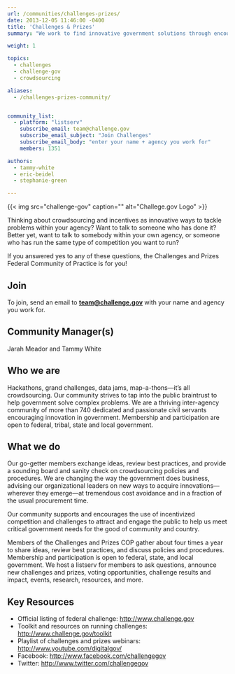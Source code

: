 ```yaml
---
url: /communities/challenges-prizes/
date: 2013-12-05 11:46:00 -0400
title: 'Challenges & Prizes'
summary: "We work to find innovative government solutions through encouraging public participation in crowdsourcing competitions."

weight: 1

topics:
  - challenges
  - challenge-gov
  - crowdsourcing

aliases:
  - /challenges-prizes-community/


community_list:
  - platform: "listserv"
    subscribe_email: team@challenge.gov
    subscribe_email_subject: "Join Challenges"
    subscribe_email_body: "enter your name + agency you work for"
    members: 1351

authors:
  - tammy-white
  - eric-beidel
  - stephanie-green

---
```


{{< img src="challenge-gov" caption="" alt="Challege.gov Logo" >}}

Thinking about crowdsourcing and incentives as innovative ways to tackle problems within your agency? Want to talk to someone who has done it? Better yet, want to talk to somebody within your own agency, or someone who has run the same type of competition you want to run?

If you answered yes to any of these questions, the Challenges and Prizes Federal Community of Practice is for you!

## Join
To join, send an email to **[team@challenge.gov](mailto:team@challenge.gov)** with your name and agency you work for.

## Community Manager(s)

Jarah Meador and Tammy White

## Who we are

Hackathons, grand challenges, data jams, map-a-thons—it’s all crowdsourcing. Our community strives to tap into the public braintrust to help government solve complex problems. We are a thriving inter-agency community of more than 740 dedicated and passionate civil servants encouraging innovation in government. Membership and participation are open to federal, tribal, state and local government.

## What we do

Our go-getter members exchange ideas, review best practices, and provide a sounding board and sanity check on crowdsourcing policies and procedures. We are changing the way the government does business, advising our organizational leaders on new ways to acquire innovations—wherever they emerge—at tremendous cost avoidance and in a fraction of the usual procurement time.

Our community supports and encourages the use of incentivized competition and challenges to attract and engage the public to help us meet critical government needs for the good of community and country.

Members of the Challenges and Prizes COP gather about four times a year to share ideas, review best practices, and discuss policies and procedures. Membership and participation is open to federal, state, and local government. We host a listserv for members to ask questions, announce new challenges and prizes, voting opportunities, challenge results and impact, events, research, resources, and more.

## Key Resources
- Official listing of federal challenge: http://www.challenge.gov
- Toolkit and resources on running challenges: http://www.challenge.gov/toolkit
- Playlist of challenges and prizes webinars: http://www.youtube.com/digitalgov/
- Facebook: http://www.facebook.com/challengegov
- Twitter: http://www.twitter.com/challengegov
